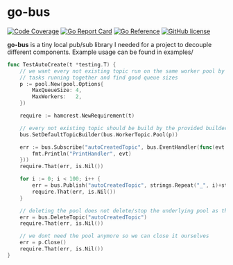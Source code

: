 # go-bus

[![Code Coverage](https://codecov.io/gh/scarabsoft/go-bus/branch/main/graph/badge.svg)](https://codecov.io/gh/scarabsoft/go-bus)
[![Go Report Card](https://goreportcard.com/badge/github.com/scarabsoft/go-bus)](https://goreportcard.com/report/github.com/scarabsoft/go-bus)
[![Go Reference](https://pkg.go.dev/badge/github.com/scarabsoft/go-bus.svg)](https://pkg.go.dev/github.com/scarabsoft/go-bus)
[![GitHub license](https://img.shields.io/github/license/scarabsoft/go-bus.svg)](https://github.com/scarabsoft/go-bus/blob/main/LICENSE)

**go-bus** is a tiny local pub/sub library I needed for a project to decouple different components. Example usage can be found in examples/


```go
func TestAutoCreate(t *testing.T) {
	// we want every not existing topic run on the same worker pool by that we are able to configure
	// tasks running together and find good queue sizes
	p := pool.New(pool.Options{
		MaxQueueSize: 4,
		MaxWorkers:   2,
	})

	require := hamcrest.NewRequirement(t)

	// every not existing topic should be build by the provided builder
	bus.SetDefaultTopicBuilder(bus.WorkerTopic.Pool(p))

	err := bus.Subscribe("autoCreatedTopic", bus.EventHandler(func(evt bus.Event) {
		fmt.Println("PrintHandler", evt)
	}))
	require.That(err, is.Nil())

	for i := 0; i < 100; i++ {
		err = bus.Publish("autoCreatedTopic", strings.Repeat("_", i)+strconv.Itoa(i))
		require.That(err, is.Nil())
	}

	// deleting the pool does not delete/stop the underlying pool as this can be shared among different topics
	err = bus.DeleteTopic("autoCreatedTopic")
	require.That(err, is.Nil())

	// we dont need the pool anymore so we can close it ourselves
	err = p.Close()
	require.That(err, is.Nil())
}
```  